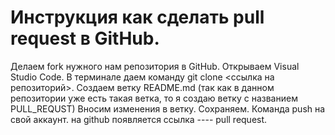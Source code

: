 # Инструкция как сделать pull request в GitHub.

Делаем fork нужного нам репозитория в GitHub.
Открываем Visual Studio Code. В терминале даем команду git clone <ссылка на репозиторий>.
Создаем ветку README.md (так как в данном репозитории уже есть такая ветка, то я создаю ветку с названием PULL_REQUST)
Вносим изменения в ветку. Сохраняем.
Команда push на свой аккаунт.
на github появляется ссылка ---- pull request.